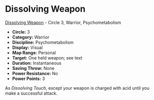 # Dissolving Weapon

[Dissolving Weapon](/Psionics/D/DissolvingWeapon.md) - Circle 3, Warrior, Psychometabolism

- **Circle:** 3
- **Category:** Warrior
- **Discipline:** Psychometabolism
- **Display:** Visual
- **Map Range:** Personal
- **Target:** One held weapon; see text
- **Duration:** Instantaneous
- **Saving Throw:** None
- **Power Resistance:** No
- **Power Points:** 3

As *Dissolving Touch*, except your weapon is charged with acid until you make a successful attack.
